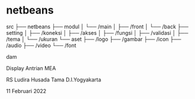 # netbeans

src
├── netbeans
├── modul
│   └── /main
│       ├── /front
│       └── /back
├── setting
│   ├── /koneksi
│   ├── /akses
│   ├── /fungsi
│   ├── /validasi
│   ├── /tema
│   └── /ukuran
└── aset
    ├── /logo
    ├── /gambar
    ├── /icon
    ├── /audio
    ├── /video
    └── /font

dam

Display Antrian MEA

RS Ludira Husada Tama D.I.Yogyakarta

11 Februari 2022